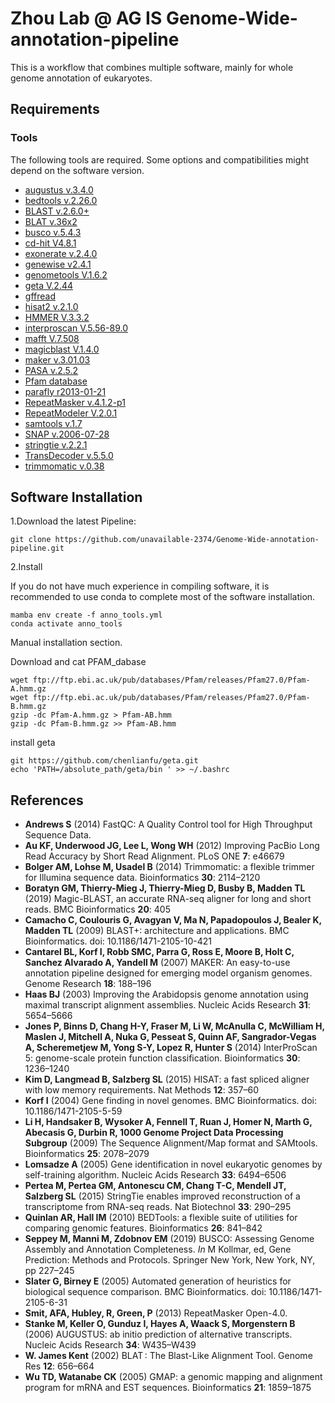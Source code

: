 # Zhou Lab @ AG IS Genome-Wide-annotation-pipeline
This is a workflow that combines multiple software, mainly for whole genome annotation of eukaryotes.

## Requirements

### Tools

The following tools are required. Some options and compatibilities might depend on the software version. 

- [augustus v.3.4.0](http://bioinf.uni-greifswald.de/augustus/)
- [bedtools v.2.26.0](https://bedtools.readthedocs.io/en/latest/) 
- [BLAST v.2.6.0+](https://blast.ncbi.nlm.nih.gov/Blast.cgi?PAGE_TYPE=BlastDocs&DOC_TYPE=Download)
- [BLAT v.36x2](https://genome.ucsc.edu/FAQ/FAQblat.html)
- [busco v.5.4.3](https://busco.ezlab.org/)
- [cd-hit V4.8.1](https://github.com/weizhongli/cdhit/releases/download/)
- [exonerate v.2.4.0](https://www.ebi.ac.uk/about/vertebrate-genomics/software/exonerate-manual)
- [genewise v2.4.1](http://www.ebi.ac.uk/~birney/wise2/)
- [genometools V.1.6.2](http://genometools.org/pub/)
- [geta V.2.44](https://github.com/chenlianfu/geta)
- [gffread](http://ccb.jhu.edu/software/stringtie/gff.shtml)
- [hisat2 v.2.1.0](https://ccb.jhu.edu/software/hisat2/manual.shtml)
- [HMMER V.3.3.2](http://eddylab.org/software/hmmer/)
- [interproscan V.5.56-89.0](https://www.ebi.ac.uk/interpro/search/sequence/)
- [mafft V.7.508](https://mafft.cbrc.jp/alignment/software/)
- [magicblast V.1.4.0](https://ncbi.github.io/magicblast/)
- [maker v.3.01.03](https://www.yandell-lab.org/software/maker.html)
- [PASA v.2.5.2](https://github.com/PASApipeline/PASApipeline/wiki)
- [Pfam database](https://ftp.ebi.ac.uk/pub/databases/Pfam/releases/)
- [parafly r2013-01-21](https://sourceforge.net/projects/parafly/files/)
- [RepeatMasker v.4.1.2-p1](http://www.repeatmasker.org/)
- [RepeatModeler V.2.0.1](http://www.repeatmasker.org/RepeatModeler/)
- [samtools v.1.7](http://www.htslib.org/)
- [SNAP v.2006-07-28](https://github.com/KorfLab/SNAP)
- [stringtie v.2.2.1](https://ccb.jhu.edu/software/stringtie/)
- [TransDecoder v.5.5.0](https://github.com/TransDecoder/TransDecoder/wiki)
- [trimmomatic v.0.38](http://www.usadellab.org/cms/?page=trimmomatic)

## Software Installation 

1.Download the latest Pipeline:

    git clone https://github.com/unavailable-2374/Genome-Wide-annotation-pipeline.git
    
2.Install
    
If you do not have much experience in compiling software, it is recommended to use conda to complete most of the software installation.

    mamba env create -f anno_tools.yml
    conda activate anno_tools
    
 Manual installation section. 
 
  Download and cat PFAM_dabase
    
    wget ftp://ftp.ebi.ac.uk/pub/databases/Pfam/releases/Pfam27.0/Pfam-A.hmm.gz 
    wget ftp://ftp.ebi.ac.uk/pub/databases/Pfam/releases/Pfam27.0/Pfam-B.hmm.gz 
    gzip -dc Pfam-A.hmm.gz > Pfam-AB.hmm
    gzip -dc Pfam-B.hmm.gz >> Pfam-AB.hmm
    
  install geta
  
    git https://github.com/chenlianfu/geta.git
    echo 'PATH=/absolute_path/geta/bin ' >> ~/.bashrc


## References

- **Andrews S** (2014) FastQC: A Quality Control tool for High Throughput Sequence Data. 
- **Au KF, Underwood JG, Lee L, Wong WH** (2012) Improving PacBio Long Read Accuracy by Short Read Alignment. PLoS ONE **7**: e46679
- **Bolger AM, Lohse M, Usadel B** (2014) Trimmomatic: a flexible trimmer for Illumina sequence data. Bioinformatics **30**: 2114–2120
- **Boratyn GM, Thierry-Mieg J, Thierry-Mieg D, Busby B, Madden TL** (2019) Magic-BLAST, an accurate RNA-seq aligner for long and short reads. BMC Bioinformatics **20**: 405
- **Camacho C, Coulouris G, Avagyan V, Ma N, Papadopoulos J, Bealer K, Madden TL** (2009) BLAST+: architecture and applications. BMC Bioinformatics. doi: 10.1186/1471-2105-10-421
- **Cantarel BL, Korf I, Robb SMC, Parra G, Ross E, Moore B, Holt C, Sanchez Alvarado A, Yandell M** (2007) MAKER: An easy-to-use annotation pipeline designed for emerging model organism genomes. Genome Research **18**: 188–196
- **Haas BJ** (2003) Improving the Arabidopsis genome annotation using maximal transcript alignment assemblies. Nucleic Acids Research **31**: 5654–5666
- **Jones P, Binns D, Chang H-Y, Fraser M, Li W, McAnulla C, McWilliam H, Maslen J, Mitchell A, Nuka G, Pesseat S, Quinn AF, Sangrador-Vegas A, Scheremetjew M, Yong S-Y, Lopez R, Hunter S** (2014) InterProScan 5: genome-scale protein function classification. Bioinformatics **30**: 1236–1240
- **Kim D, Langmead B, Salzberg SL** (2015) HISAT: a fast spliced aligner with low memory requirements. Nat Methods **12**: 357–60
- **Korf I** (2004) Gene finding in novel genomes. BMC Bioinformatics. doi: 10.1186/1471-2105-5-59
- **Li H, Handsaker B, Wysoker A, Fennell T, Ruan J, Homer N, Marth G, Abecasis G, Durbin R, 1000 Genome Project Data Processing Subgroup** (2009) The Sequence Alignment/Map format and SAMtools. Bioinformatics **25**: 2078–2079
- **Lomsadze A** (2005) Gene identification in novel eukaryotic genomes by self-training algorithm. Nucleic Acids Research **33**: 6494–6506
- **Pertea M, Pertea GM, Antonescu CM, Chang T-C, Mendell JT, Salzberg SL** (2015) StringTie enables improved reconstruction of a transcriptome from RNA-seq reads. Nat Biotechnol **33**: 290–295
- **Quinlan AR, Hall IM** (2010) BEDTools: a flexible suite of utilities for comparing genomic features. Bioinformatics **26**: 841–842
- **Seppey M, Manni M, Zdobnov EM** (2019) BUSCO: Assessing Genome Assembly and Annotation Completeness. *In* M Kollmar, ed, Gene Prediction: Methods and Protocols. Springer New York, New York, NY, pp 227–245
- **Slater G, Birney E** (2005) Automated generation of heuristics for biological sequence comparison. BMC Bioinformatics. doi: 10.1186/1471-2105-6-31
- **Smit, AFA, Hubley, R, Green, P** (2013) RepeatMasker Open-4.0. 
- **Stanke M, Keller O, Gunduz I, Hayes A, Waack S, Morgenstern B** (2006) AUGUSTUS: ab initio prediction of alternative transcripts. Nucleic Acids Research **34**: W435–W439
- **W. James Kent** (2002) BLAT : The Blast-Like Alignment Tool. Genome Res **12**: 656–664
- **Wu TD, Watanabe CK** (2005) GMAP: a genomic mapping and alignment program for mRNA and EST sequences. Bioinformatics **21**: 1859–1875
